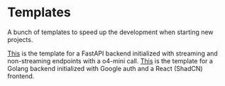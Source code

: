 # Templates

A bunch of templates to speed up the development when starting new projects.

[This](./fastapi_with_o4_mini) is the template for a FastAPI backend initialized with streaming and non-streaming endpoints with a o4-mini call.
[This](./go_with_react_google_auth/) is the template for a Golang backend initialized with Google auth and a React (ShadCN) frontend.

